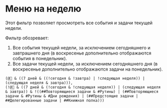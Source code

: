 # Меню на неделю

Этот фильтр позволяет просмотреть все события и задачи текущей недели.

Фильтр обозревает:

1. Все события текущей недели, за исключением сегодняшнего и завтрашнего дня (в воскресенье дополнительно отображаются события в понедельник).
2. Все задачи текущей недели, за исключением сегодняшнего дня (в воскресенье дополнительно отображаются задачи на понедельник).

```
(@📆 & ((7 дней & ((!сегодня & !завтра) | !следующая неделя)) | (следующая неделя & завтра))),
(!@📆 & ((7 дней & (!сегодня & !следующая неделя)) | (следующая неделя & завтра)) & !((##Повторяющиеся задачи & #Рутины) | (##Повторяющиеся задачи & #Рутины & #Дни рождения) | (##Предстоящие задачи | ##Делегированные задачи | ##Книжная полка)))
```
